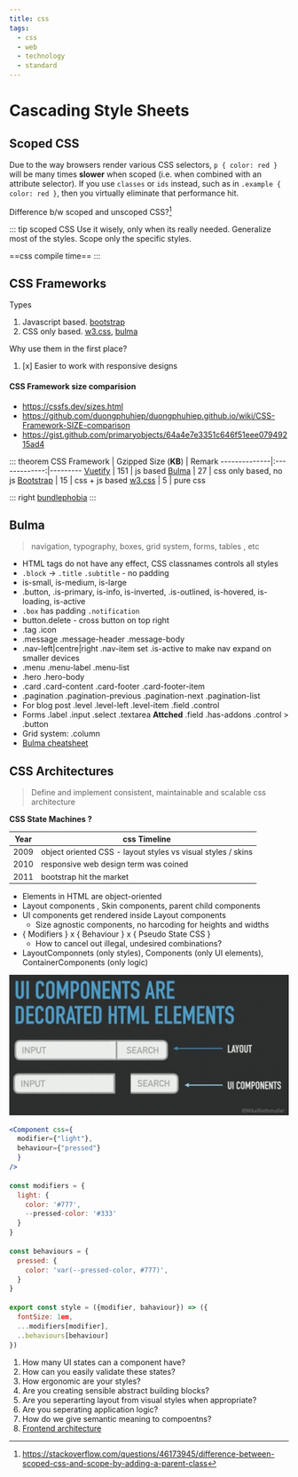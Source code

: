 ```yaml
---
title: css
tags:
  - css
  - web
  - technology
  - standard
---
```


# Cascading Style Sheets

<TagLinks />

## Scoped CSS

Due to the way browsers render various CSS selectors, `p { color: red }` will be many
times **slower** when scoped (i.e. when combined with an attribute selector).
If you use `classes` or `ids` instead, such as in `.example { color: red }`,
then you virtually eliminate that performance hit.

Difference b/w scoped and unscoped CSS?[^1]

::: tip scoped CSS
Use it wisely, only when its really needed. Generalize most of the styles.
Scope only the specific styles.

==css compile time==
:::

## CSS Frameworks

Types

1. Javascript based. [bootstrap]
2. CSS only based. [w3.css], [bulma]

Why use them in the first place?

1. [x] Easier to work with responsive designs

#### CSS Framework size comparision

- https://cssfs.dev/sizes.html
- https://github.com/duongphuhiep/duongphuhiep.github.io/wiki/CSS-Framework-SIZE-comparison
- https://gist.github.com/primaryobjects/64a4e7e3351c646f51eee07949215ad4

::: theorem
CSS Framework | Gzipped Size (**KB**) | Remark
--------------|:-------------:|---------
[Vuetify] | 151 | js based
[Bulma] | 27 | css only based, no js
[Bootstrap] | 15 | css + js based
[w3.css] | 5 | pure css

::: right
[bundlephobia](https://bundlephobia.com/result?p=w3-css@4.1.0)
:::

[bulma]: https://bulma.io/
[vuetify]: https://vuetifyjs.com/en/
[bootstrap]: https://getbootstrap.com/
[w3.css]: https://www.w3schools.com/w3css/defaulT.asp

## Bulma

> navigation, typography, boxes, grid system, forms, tables , etc

- HTML tags do not have any effect, CSS classnames controls all styles
- `.block` $\rightarrow$ `.title` `.subtitle` - no padding
- is-small, is-medium, is-large
- .button, .is-primary, is-info, is-inverted, .is-outlined, is-hovered, is-loading, is-active
- `.box` has padding `.notification`
- button.delete - cross button on top right
- .tag .icon
- .message .message-header .message-body
- .nav-left|centre|right .nav-item set .is-active to make nav expand on smaller devices
- .menu .menu-label .menu-list
- .hero .hero-body
- .card .card-content .card-footer .card-footer-item
- .pagination .pagination-previous .pagination-next .pagination-list
- For blog post .level .level-left .level-item .field .control
- Forms .label .input .select .textarea **Attched** .field .has-addons .control > .button
- Grid system: .column
- [Bulma cheatsheet](http://bulmacheatsheet.com/assets/bulma-cheat-sheet-7-2-2018.pdf)

## CSS Architectures

> Define and implement consistent, maintainable and scalable css architecture

**CSS State Machines ?**

| Year | css Timeline                                                 |
| ---- | ------------------------------------------------------------ |
| 2009 | object oriented CSS - layout styles vs visual styles / skins |
| 2010 | responsive web design term was coined                        |
| 2011 | bootstrap hit the market                                     |

- Elements in HTML are object-oriented
- Layout components , Skin components, parent child components
- UI components get rendered inside Layout components
  - Size agnostic components, no harcoding for heights and widths
- { Modifiers } x { Behaviour } x { Pseudo State CSS }
  - How to cancel out illegal, undesired combinations?
- LayoutComponnets (only styles), Components (only UI elements), ContainerComponents (only logic)

![Layout vs UI components](../assets/architecture/layout-vs-ui-components.png)

```jsx
<Component css={
  modifier={"light"},
  behaviour={"pressed"}
  }
/>

const modifiers = {
  light: {
    color: '#777',
    --pressed-color: '#333'
  }
}

const behaviours = {
  pressed: {
    color: 'var(--pressed-color, #777)',
  }
}

export const style = ({modifier, bahaviour}) => ({
  fontSize: 1em,
  ...modifiers[modifier],
  ..behaviours[behaviour]
})
```

1. How many UI states can a component have?
2. How can you easily validate these states?
3. How ergonomic are your styles?
4. Are you creating sensible abstract building blocks?
5. Are you seperarting layout from visual styles when appropriate?
6. Are you seperating application logic?
7. How do we give semantic meaning to compoentns?
8. [Frontend architecture](http://nicolasgallagher.com/about-html-semantics-front-end-architecture/)

[^1]: https://stackoverflow.com/questions/46173945/difference-between-scoped-css-and-scope-by-adding-a-parent-class

<Footer />
